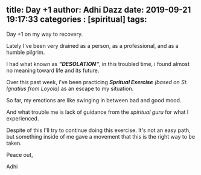 title: Day +1
author: Adhi Dazz
date: 2019-09-21 19:17:33
categories : [spiritual]
tags:
---
Day +1 on my way to recovery.

Lately I've been very drained as a person, as a professional, and as a humble pilgrim.

I had what known as **_"DESOLATION"_**,
in this troubled time, i found almost no meaning toward life and its future.

Over this past week, i've been practicing **_Spritual Exercise_** *(based on St. Ignatius from Loyola)* as an escape to my situation.

So far, my emotions are like swinging in between bad and good mood.

And what trouble me is lack of guidance from the _spiritual guru_ for what I experienced.

Despite of this I'll try to continue doing this exercise.
It's not an easy path, but something inside of me gave a movement that this is the right way to be taken.

Peace out,

Adhi